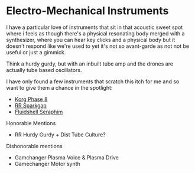 # Electro-Mechanical Instruments

<script>
    document.getElementById("instMenu").open = true;
</script>

I have a particular love of instruments that sit in that acoustic sweet spot where i feels as though there's a physical resonating body merged with a synthesizer, where you can hear key clicks and a physical body but it doesn't respond like we're used to yet it's not so avant-garde as not not be useful or just a gimmick.

Think a hurdy gurdy, but with an inbuilt tube amp and the drones are actually tube based oscillators.

I have only found a few instruments that scratch this itch for me and so want to give them a chance in the spotlight:

* [Korg Phase 8](https://www.youtube.com/watch?v=dawpiUX0ZWk)
* [RR Sparkgap](https://www.youtube.com/watch?v=yqGavA-Movk)
* [Fluidshell Seraphim](https://www.fluidshell.com/unconventional-instruments/seraphim)

Honorable Mentions

* RR Hurdy Gurdy + Dist Tube Culture?

Dishonorable mentions

* Gamchanger Plasma Voice & Plasma Drive
* Gamechanger Motor synth
